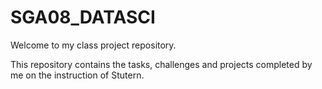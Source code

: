 # SGA08_DATASCI
Welcome to my class project repository. 

This repository contains the tasks, challenges and projects completed by me on the instruction of Stutern.